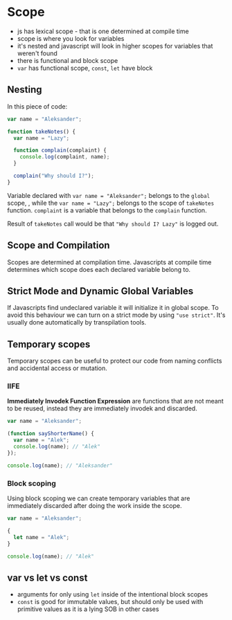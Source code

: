 # Scope

- js has lexical scope - that is one determined at compile time
- scope is where you look for variables
- it's nested and javascript will look in higher scopes for variables that weren't found
- there is functional and block scope
- `var` has functional scope, `const`, `let` have block

## Nesting

In this piece of code:

```js
var name = "Aleksander";

function takeNotes() {
  var name = "Lazy";

  function complain(complaint) {
    console.log(complaint, name);
  }

  complain("Why should I?");
}
```

Variable declared with `var name = "Aleksander";` belongs to the `global` scope, , while the `var name = "Lazy";` belongs to the scope of `takeNotes` function. `complaint` is a variable that belongs to the `complain` function.

Result of `takeNotes` call would be that `"Why should I? Lazy"` is logged out.

## Scope and Compilation

Scopes are determined at compilation time. Javascripts at compile time determines which scope does each declared variable belong to.

## Strict Mode and Dynamic Global Variables

If Javascripts find undeclared variable it will initialize it in global scope. To avoid this behaviour we can turn on a strict mode by using `"use strict"`. It's usually done automatically by transpilation tools.

## Temporary scopes

Temporary scopes can be useful to protect our code from naming conflicts and accidental access or mutation.

### IIFE

**Immediately Invodek Function Expression** are functions that are not meant to be reused, instead they are immediately invodek and discarded.

```js
var name = "Aleksander";

(function sayShorterName() {
  var name = "Alek";
  console.log(name); // "Alek"
});

console.log(name); // "Aleksander"
```

### Block scoping

Using block scoping we can create temporary variables that are immediately discarded after doing the work inside the scope.

```js
var name = "Aleksander";

{
  let name = "Alek";
}

console.log(name); // "Alek"
```

## var vs let vs const

- arguments for only using `let` inside of the intentional block scopes
- `const` is good for immutable values, but should only be used with primitive values as it is a lying SOB in other cases
